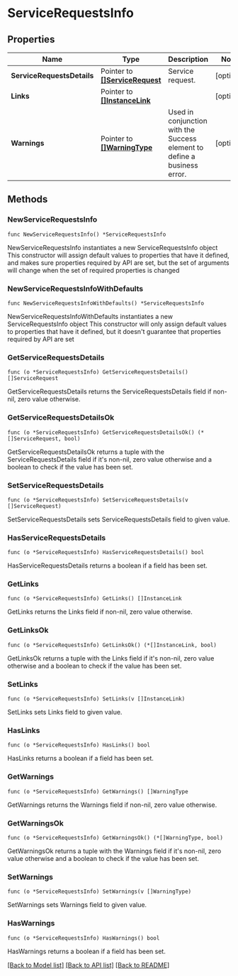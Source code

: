 # ServiceRequestsInfo

## Properties

Name | Type | Description | Notes
------------ | ------------- | ------------- | -------------
**ServiceRequestsDetails** | Pointer to [**[]ServiceRequest**](ServiceRequest.md) | Service request. | [optional] 
**Links** | Pointer to [**[]InstanceLink**](InstanceLink.md) |  | [optional] 
**Warnings** | Pointer to [**[]WarningType**](WarningType.md) | Used in conjunction with the Success element to define a business error. | [optional] 

## Methods

### NewServiceRequestsInfo

`func NewServiceRequestsInfo() *ServiceRequestsInfo`

NewServiceRequestsInfo instantiates a new ServiceRequestsInfo object
This constructor will assign default values to properties that have it defined,
and makes sure properties required by API are set, but the set of arguments
will change when the set of required properties is changed

### NewServiceRequestsInfoWithDefaults

`func NewServiceRequestsInfoWithDefaults() *ServiceRequestsInfo`

NewServiceRequestsInfoWithDefaults instantiates a new ServiceRequestsInfo object
This constructor will only assign default values to properties that have it defined,
but it doesn't guarantee that properties required by API are set

### GetServiceRequestsDetails

`func (o *ServiceRequestsInfo) GetServiceRequestsDetails() []ServiceRequest`

GetServiceRequestsDetails returns the ServiceRequestsDetails field if non-nil, zero value otherwise.

### GetServiceRequestsDetailsOk

`func (o *ServiceRequestsInfo) GetServiceRequestsDetailsOk() (*[]ServiceRequest, bool)`

GetServiceRequestsDetailsOk returns a tuple with the ServiceRequestsDetails field if it's non-nil, zero value otherwise
and a boolean to check if the value has been set.

### SetServiceRequestsDetails

`func (o *ServiceRequestsInfo) SetServiceRequestsDetails(v []ServiceRequest)`

SetServiceRequestsDetails sets ServiceRequestsDetails field to given value.

### HasServiceRequestsDetails

`func (o *ServiceRequestsInfo) HasServiceRequestsDetails() bool`

HasServiceRequestsDetails returns a boolean if a field has been set.

### GetLinks

`func (o *ServiceRequestsInfo) GetLinks() []InstanceLink`

GetLinks returns the Links field if non-nil, zero value otherwise.

### GetLinksOk

`func (o *ServiceRequestsInfo) GetLinksOk() (*[]InstanceLink, bool)`

GetLinksOk returns a tuple with the Links field if it's non-nil, zero value otherwise
and a boolean to check if the value has been set.

### SetLinks

`func (o *ServiceRequestsInfo) SetLinks(v []InstanceLink)`

SetLinks sets Links field to given value.

### HasLinks

`func (o *ServiceRequestsInfo) HasLinks() bool`

HasLinks returns a boolean if a field has been set.

### GetWarnings

`func (o *ServiceRequestsInfo) GetWarnings() []WarningType`

GetWarnings returns the Warnings field if non-nil, zero value otherwise.

### GetWarningsOk

`func (o *ServiceRequestsInfo) GetWarningsOk() (*[]WarningType, bool)`

GetWarningsOk returns a tuple with the Warnings field if it's non-nil, zero value otherwise
and a boolean to check if the value has been set.

### SetWarnings

`func (o *ServiceRequestsInfo) SetWarnings(v []WarningType)`

SetWarnings sets Warnings field to given value.

### HasWarnings

`func (o *ServiceRequestsInfo) HasWarnings() bool`

HasWarnings returns a boolean if a field has been set.


[[Back to Model list]](../README.md#documentation-for-models) [[Back to API list]](../README.md#documentation-for-api-endpoints) [[Back to README]](../README.md)



